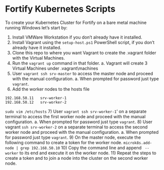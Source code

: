 # Fortify Kubernetes Scripts

To create your Kubernetes Cluster for Fortify on a bare metal machine running Windows let’s start by:
1)	Install VMWare Workstation if you don’t already have it installed.
2)	Install Vagrant using the ```setup-host.ps1``` PowerShell script, if you don’t already have it installed.  
3)	Clone this repo to where you want Vagrant to create the .vagrant folder with the Virtual Machines.
4)	Run the ```vagrant up``` command in that folder.
    a.	Vagrant will create 3 Virtual Machines under .vagrant\machines
5)	User ```vagrant ssh srv-master``` to access the master node and proceed with the manual configuration.
    a.	When prompted for password just type ```vagrant```.
6)	Add the worker nodes to the hosts file
```
192.168.50.11   srv-worker-1
192.168.50.12   srv-worker-2
```
```sudo vim /etc/hosts```
7)	User ```vagrant ssh srv-worker-1```’ on a separate terminal to access the first worker node and proceed with the manual configuration.
    a.	When prompted for password just type ```vagrant```.
8)	User vagrant ```ssh srv-worker-2``` on a separate terminal to access the second worker node and proceed with the manual configuration.
    a.	When prompted for password just type ```vagrant```.
9)	On the master node, execute the following command to create a token for the worker node.
```microk8s.add-node | grep 192.168.50.10```
10)	Copy the command line and append ``` --worker``` to its end and execute it on the worker node.
11)	Repeat the steps to create a token and to join a node into the cluster on the second worker node.
